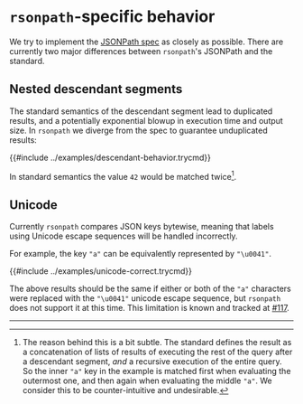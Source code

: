 # `rsonpath`-specific behavior

We try to implement the [JSONPath spec](https://datatracker.ietf.org/doc/draft-ietf-jsonpath-base/)
as closely as possible. There are currently two major differences between
`rsonpath`'s JSONPath and the standard.

## Nested descendant segments

The standard semantics of the descendant segment lead to duplicated results,
and a potentially exponential blowup in execution time and output size.
In `rsonpath` we diverge from the spec to guarantee unduplicated results:

{{#include ../examples/descendant-behavior.trycmd}}

In standard semantics the value `42` would be matched twice[^descendant-note].

## Unicode

Currently `rsonpath` compares JSON keys bytewise, meaning that labels using
Unicode escape sequences will be handled incorrectly.

For example, the key `"a"` can be equivalently represented by
`"\u0041"`.

{{#include ../examples/unicode-correct.trycmd}}

The above results should be the same if either or both of the `"a"` characters
were replaced with the `"\u0041"` unicode escape sequence, but `rsonpath` does
not support it at this time. This limitation is known and tracked at
[#117](https://github.com/v0ldek/rsonpath/issues/117).

---

[^descendant-note]: The reason behind this is a bit subtle. The standard
defines the result as a concatenation of lists of results of executing
the rest of the query after a descendant segment, _and_ a recursive execution
of the entire query. So the inner `"a"` key in the example is matched first
when evaluating the outermost one, and then again when evaluating the middle `"a"`.
We consider this to be counter-intuitive and undesirable.
